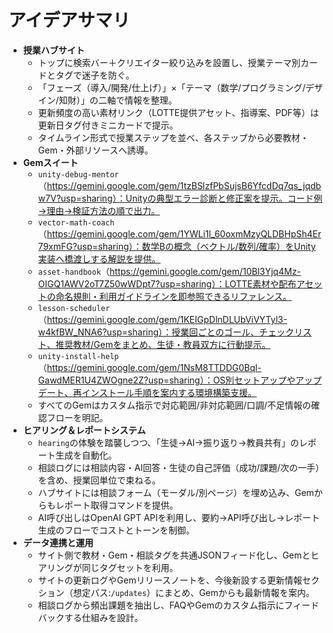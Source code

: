 # アイデアサマリ
- **授業ハブサイト**
  - トップに検索バー＋クリエイター絞り込みを設置し、授業テーマ別カードとタグで迷子を防ぐ。
  - 「フェーズ（導入/開発/仕上げ）」×「テーマ（数学/プログラミング/デザイン/知財）」の二軸で情報を整理。
  - 更新頻度の高い素材リンク（LOTTE提供アセット、指導案、PDF等）は更新日タグ付きミニカードで提示。
  - タイムライン形式で授業ステップを並べ、各ステップから必要教材・Gem・外部リソースへ誘導。
- **Gemスイート**
  - `unity-debug-mentor`（https://gemini.google.com/gem/1tzBSlzfPbSujsB6YfcdDq7qs_jqdbw7V?usp=sharing）：Unityの典型エラー診断と修正案を提示。コード例→理由→検証方法の順で出力。
  - `vector-math-coach`（https://gemini.google.com/gem/1YWLi1l_60oxmMzyQLDBHpSh4Er79xmFG?usp=sharing）：数学Bの概念（ベクトル/数列/確率）をUnity実装へ橋渡しする解説を提供。
  - `asset-handbook`（https://gemini.google.com/gem/10Bl3Yjq4Mz-OIGQ1AWV2oT7Z50wWDpt7?usp=sharing）：LOTTE素材や配布アセットの命名規則・利用ガイドラインを即参照できるリファレンス。
  - `lesson-scheduler`（https://gemini.google.com/gem/1KEIGpDlnDLUbViVYTyl3-w4kfBW_NNA6?usp=sharing）：授業回ごとのゴール、チェックリスト、推奨教材/Gemをまとめ、生徒・教員双方に行動提示。
  - `unity-install-help`（https://gemini.google.com/gem/1NsM8TTDDG0Bql-GawdMER1U4ZWOgne2Z?usp=sharing）：OS別セットアップやアップデート、再インストール手順を案内する環境構築支援。
  - すべてのGemはカスタム指示で対応範囲/非対応範囲/口調/不足情報の確認フローを明記。
- **ヒアリング＆レポートシステム**
  - `hearing`の体験を踏襲しつつ、「生徒→AI→振り返り→教員共有」のレポート生成を自動化。
  - 相談ログには相談内容・AI回答・生徒の自己評価（成功/課題/次の一手）を含め、授業回単位で束ねる。
  - ハブサイトには相談フォーム（モーダル/別ページ）を埋め込み、Gemからもレポート取得コマンドを提供。
  - AI呼び出しはOpenAI GPT APIを利用し、要約→API呼び出し→レポート生成のフローでコストとトーンを制御。
- **データ連携と運用**
  - サイト側で教材・Gem・相談タグを共通JSONフィード化し、Gemとヒアリングが同じタグセットを利用。
  - サイトの更新ログやGemリリースノートを、今後新設する更新情報セクション（想定パス:`/updates`）にまとめ、Gemからも最新情報を案内。
  - 相談ログから頻出課題を抽出し、FAQやGemのカスタム指示にフィードバックする仕組みを設計。
